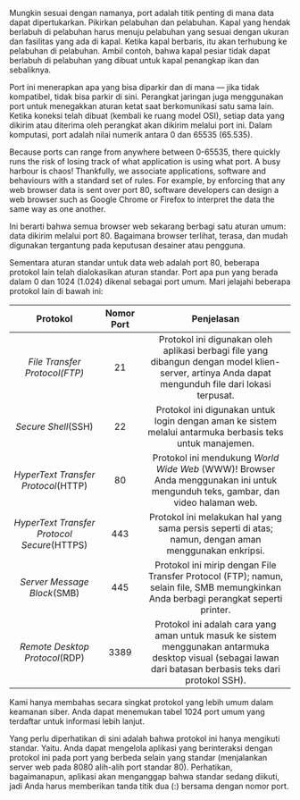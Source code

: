 Mungkin sesuai dengan namanya, port adalah titik penting di mana data dapat dipertukarkan. Pikirkan pelabuhan dan pelabuhan. Kapal yang hendak berlabuh di pelabuhan harus menuju pelabuhan yang sesuai dengan ukuran dan fasilitas yang ada di kapal. Ketika kapal berbaris, itu akan terhubung ke pelabuhan di pelabuhan. Ambil contoh, bahwa kapal pesiar tidak dapat berlabuh di pelabuhan yang dibuat untuk kapal penangkap ikan dan sebaliknya.

Port ini menerapkan apa yang bisa diparkir dan di mana — jika tidak kompatibel, tidak bisa parkir di sini. Perangkat jaringan juga menggunakan port untuk menegakkan aturan ketat saat berkomunikasi satu sama lain. Ketika koneksi telah dibuat (kembali ke ruang model OSI), setiap data yang dikirim atau diterima oleh perangkat akan dikirim melalui port ini. Dalam komputasi, port adalah nilai numerik antara 0 dan 65535 (65.535).

Because ports can range from anywhere between 0-65535, there quickly runs the risk of losing track of what application is using what port. A busy harbour is chaos! Thankfully, we associate applications, software and behaviours with a standard set of rules. For example, by enforcing that any web browser data is sent over port 80, software developers can design a web browser such as Google Chrome or Firefox to interpret the data the same way as one another.

Ini berarti bahwa semua browser web sekarang berbagi satu aturan umum: data dikirim melalui port 80. Bagaimana browser terlihat, terasa, dan mudah digunakan tergantung pada keputusan desainer atau pengguna.

Sementara aturan standar untuk data web adalah port 80, beberapa protokol lain telah dialokasikan aturan standar. Port apa pun yang berada dalam 0 dan 1024 (1.024) dikenal sebagai port umum. Mari jelajahi beberapa protokol lain di bawah ini:

|Protokol|Nomor Port|Penjelasan|
|:------:|:--------:|:--------:|
|*File Transfer Protocol(FTP)*|21|Protokol ini digunakan oleh aplikasi berbagi file yang dibangun dengan model klien-server, artinya Anda dapat mengunduh file dari lokasi terpusat.|
|*Secure Shell*(SSH)|22|Protokol ini digunakan untuk login dengan aman ke sistem melalui antarmuka berbasis teks untuk manajemen.|
|*HyperText Transfer Protocol*(HTTP)|80|Protokol ini mendukung *World Wide Web* (WWW)! Browser Anda menggunakan ini untuk mengunduh teks, gambar, dan video halaman web.|
|*HyperText Transfer Protocol Secure*(HTTPS)|443|Protokol ini melakukan hal yang sama persis seperti di atas; namun, dengan aman menggunakan enkripsi.
|*Server Message Block*(SMB)|445|Protokol ini mirip dengan File Transfer Protocol (FTP); namun, selain file, SMB memungkinkan Anda berbagi perangkat seperti printer.|
|*Remote Desktop Protocol*(RDP)|3389|Protokol ini adalah cara yang aman untuk masuk ke sistem menggunakan antarmuka desktop visual (sebagai lawan dari batasan berbasis teks dari protokol SSH).|

Kami hanya membahas secara singkat protokol yang lebih umum dalam keamanan siber. Anda dapat menemukan tabel 1024 port umum yang terdaftar untuk informasi lebih lanjut.

Yang perlu diperhatikan di sini adalah bahwa protokol ini hanya mengikuti standar. Yaitu. Anda dapat mengelola aplikasi yang berinteraksi dengan protokol ini pada port yang berbeda selain yang standar (menjalankan server web pada 8080 alih-alih port standar 80). Perhatikan, bagaimanapun, aplikasi akan menganggap bahwa standar sedang diikuti, jadi Anda harus memberikan tanda titik dua (:) bersama dengan nomor port.

